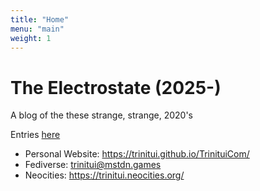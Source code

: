 ```yaml
---
title: "Home"
menu: "main"
weight: 1
---
```


# The Electrostate (2025-)

A blog of the these strange, strange, 2020's

Entries [here](https://trinitui.github.io/electrostate_files/blog/)

- Personal Website: https://trinitui.github.io/TrinituiCom/
- Fediverse: trinitui@mstdn.games
- Neocities: https://trinitui.neocities.org/